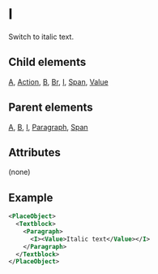 # I



Switch to italic text.



##  Child elements

[A](../a.md), [Action](../action.md), [B](../b.md), [Br](../br.md), [I](../i.md), [Span](../span.md), [Value](../value.md)

##  Parent elements

[A](../a.md), [B](../b.md), [I](../i.md), [Paragraph](../paragraph.md), [Span](../span.md)


## Attributes
(none)

## Example

```xml
<PlaceObject>
  <Textblock>
    <Paragraph>
      <I><Value>Italic text</Value></I>
    </Paragraph>
  </Textblock>
</PlaceObject>
```





